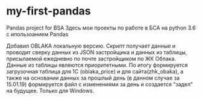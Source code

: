 # my-first-pandas
Pandas project for BSA
Здесь мои проекты по работе в БСА на python 3.6 с ипользоанием Pandas

Добавил OBLAKA локальную версию. 
Скрипт получает данные и проводит сверку данных из JSON застройщика и данных из таблицы, присылаемой ежедневно по почте застройщиком по ЖК Облака. Данные из таблицы являются приоритетными. По итогу формируется загрузочная таблица для 1С (oblaka_price) и для сайта(zhk_obaka), а также на основании данных за прошлый день (в данном случае за 15.01.19) формируется файл с изменениями за день и создается "задел" на будущее.
Только для Windows.
